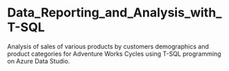 # Data_Reporting_and_Analysis_with_T-SQL
Analysis of sales of various products by customers demographics and product categories for Adventure Works Cycles using T-SQL programming on Azure Data Studio.

